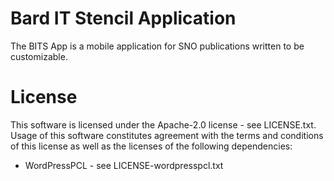 # Bard IT Stencil Application
The BITS App is a mobile application for SNO publications written to be customizable.

# License
This software is licensed under the Apache-2.0 license - see LICENSE.txt. Usage of this software constitutes agreement with the terms and conditions of this license as well as the licenses of the following dependencies:

- WordPressPCL - see LICENSE-wordpresspcl.txt